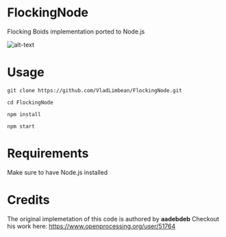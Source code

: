 # FlockingNode
Flocking Boids implementation ported to Node.js

![alt-text](./sample.gif)

# Usage

`git clone https://github.com/VladLimbean/FlockingNode.git`

`cd FlockingNode`

`npm install`

`npm start`

# Requirements

Make sure to have Node.js installed

# Credits

The original implemetation of this code is authored by **aadebdeb**
Checkout his work here: https://www.openprocessing.org/user/51764
